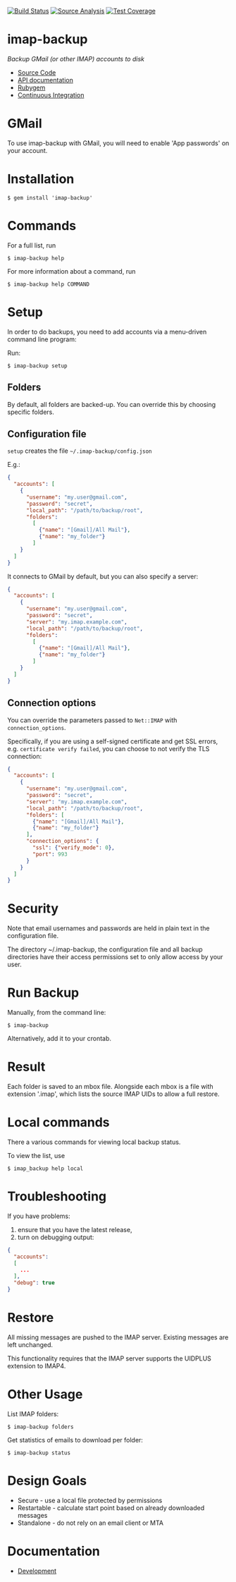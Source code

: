[![Build Status](https://circleci.com/gh/joeyates/imap-backup.svg?style=svg)][Continuous Integration]
[![Source Analysis](https://codeclimate.com/github/joeyates/imap-backup/badges/gpa.svg)](https://codeclimate.com/github/joeyates/imap-backup)
[![Test Coverage](https://codeclimate.com/github/joeyates/imap-backup/badges/coverage.svg)](https://codeclimate.com/github/joeyates/imap-backup/coverage)

# imap-backup

*Backup GMail (or other IMAP) accounts to disk*

  * [Source Code]
  * [API documentation]
  * [Rubygem]
  * [Continuous Integration]

[Source Code]: https://github.com/joeyates/imap-backup "Source code at GitHub"
[API documentation]: http://rubydoc.info/gems/imap-backup/frames "RDoc API Documentation at Rubydoc.info"
[Rubygem]: http://rubygems.org/gems/imap-backup "Ruby gem at rubygems.org"
[Continuous Integration]: https://circleci.com/gh/joeyates/imap-backup "Build status by CirceCI"

# GMail

To use imap-backup with GMail, you will need to enable 'App passwords' on your account.

# Installation

```shell
$ gem install 'imap-backup'
```

# Commands

For a full list, run

```
$ imap-backup help
```

For more information about a command, run

```shell
$ imap-backup help COMMAND
```

# Setup

In order to do backups, you need to add accounts via a menu-driven command
line program:

Run:

```shell
$ imap-backup setup
```

## Folders

By default, all folders are backed-up. You can override this by choosing
specific folders.

## Configuration file

`setup` creates the file `~/.imap-backup/config.json`

E.g.:

```json
{
  "accounts": [
    {
      "username": "my.user@gmail.com",
      "password": "secret",
      "local_path": "/path/to/backup/root",
      "folders":
        [
          {"name": "[Gmail]/All Mail"},
          {"name": "my_folder"}
        ]
    }
  ]
}
```

It connects to GMail by default, but you can also specify a server:

```json
{
  "accounts": [
    {
      "username": "my.user@gmail.com",
      "password": "secret",
      "server": "my.imap.example.com",
      "local_path": "/path/to/backup/root",
      "folders":
        [
          {"name": "[Gmail]/All Mail"},
          {"name": "my_folder"}
        ]
    }
  ]
}
```

## Connection options

You can override the parameters passed to `Net::IMAP` with `connection_options`.

Specifically, if you are using a self-signed certificate and get SSL errors, e.g.
`certificate verify failed`, you can choose to not verify the TLS connection:

```json
{
  "accounts": [
    {
      "username": "my.user@gmail.com",
      "password": "secret",
      "server": "my.imap.example.com",
      "local_path": "/path/to/backup/root",
      "folders": [
        {"name": "[Gmail]/All Mail"},
        {"name": "my_folder"}
      ],
      "connection_options": {
        "ssl": {"verify_mode": 0},
        "port": 993
      }
    }
  ]
}
```

# Security

Note that email usernames and passwords are held in plain text
in the configuration file.

The directory ~/.imap-backup, the configuration file and all backup
directories have their access permissions set to only allow access
by your user.

# Run Backup

Manually, from the command line:

```shell
$ imap-backup
```

Alternatively, add it to your crontab.

# Result

Each folder is saved to an mbox file.
Alongside each mbox is a file with extension '.imap', which lists the source IMAP
UIDs to allow a full restore.

# Local commands

There a various commands for viewing local backup status.

To view the list, use

```shell
$ imap_backup help local
```

# Troubleshooting

If you have problems:

1. ensure that you have the latest release,
2. turn on debugging output:

```json
{
  "accounts":
  [
    ...
  ],
  "debug": true
}
```
# Restore

All missing messages are pushed to the IMAP server.
Existing messages are left unchanged.

This functionality requires that the IMAP server supports the UIDPLUS
extension to IMAP4.

# Other Usage

List IMAP folders:

```shell
$ imap-backup folders
```

Get statistics of emails to download per folder:

```shell
$ imap-backup status
```

# Design Goals

* Secure - use a local file protected by permissions
* Restartable - calculate start point based on already downloaded messages
* Standalone - do not rely on an email client or MTA

# Documentation

* [Development](./docs/development.md)

